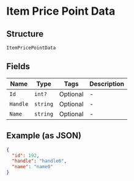 
# Item Price Point Data

## Structure

`ItemPricePointData`

## Fields

| Name | Type | Tags | Description |
|  --- | --- | --- | --- |
| `Id` | `int?` | Optional | - |
| `Handle` | `string` | Optional | - |
| `Name` | `string` | Optional | - |

## Example (as JSON)

```json
{
  "id": 192,
  "handle": "handle6",
  "name": "name0"
}
```

